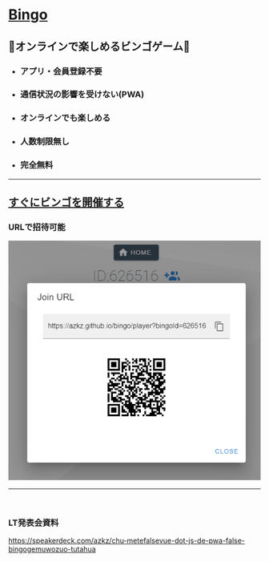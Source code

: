 # [Bingo](https://azkz.github.io/bingo/)

## 🎉**オンラインで楽しめるビンゴゲーム**🎉
- ### **アプリ・会員登録不要**
- ### **通信状況の影響を受けない(PWA)**
- ### **オンラインでも楽しめる**
- ### **人数制限無し**
- ### **完全無料**

---
## [すぐにビンゴを開催する](https://azkz.github.io/bingo/host)
### **URLで招待可能**
![](docs/2020-09-02-07-13-46.png)



---
<br>

### LT発表会資料
https://speakerdeck.com/azkz/chu-metefalsevue-dot-js-de-pwa-false-bingogemuwozuo-tutahua
